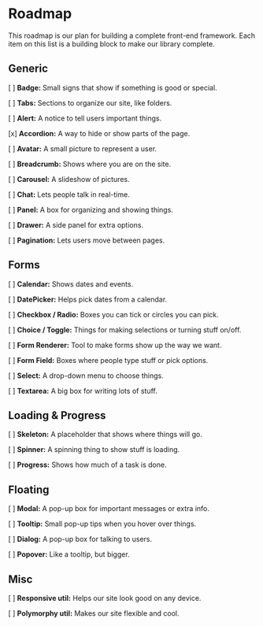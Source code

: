 # Roadmap

This roadmap is our plan for building a complete front-end framework. Each item on this list is  a building block to make our library complete.

## Generic 

[ ] **Badge:** Small signs that show if something is good or special.

[ ] **Tabs:** Sections to organize our site, like folders.

[ ] **Alert:** A notice to tell users important things.

[x] **Accordion:** A way to hide or show parts of the page.

[ ] **Avatar:** A small picture to represent a user.

[ ] **Breadcrumb:** Shows where you are on the site.

[ ] **Carousel:** A slideshow of pictures.

[ ] **Chat:** Lets people talk in real-time.

[ ] **Panel:** A box for organizing and showing things.

[ ] **Drawer:** A side panel for extra options.

[ ] **Pagination:** Lets users move between pages.

## Forms

[ ] **Calendar:** Shows dates and events.

[ ] **DatePicker:** Helps pick dates from a calendar.

[ ] **Checkbox / Radio:** Boxes you can tick or circles you can pick.

[ ] **Choice / Toggle:** Things for making selections or turning stuff on/off.

[ ] **Form Renderer:** Tool to make forms show up the way we want.

[ ] **Form Field:** Boxes where people type stuff or pick options.

[ ] **Select:** A drop-down menu to choose things.

[ ] **Textarea:** A big box for writing lots of stuff.

## Loading & Progress

[ ] **Skeleton:** A placeholder that shows where things will go.

[ ] **Spinner:** A spinning thing to show stuff is loading.

[ ] **Progress:** Shows how much of a task is done.

## Floating 

[ ] **Modal:** A pop-up box for important messages or extra info.

[ ] **Tooltip:** Small pop-up tips when you hover over things.

[ ] **Dialog:** A pop-up box for talking to users.

[ ] **Popover:** Like a tooltip, but bigger.

## Misc

[ ] **Responsive util:** Helps our site look good on any device.

[ ] **Polymorphy util:** Makes our site flexible and cool.